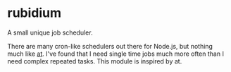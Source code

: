 # rubidium

A small unique job scheduler.

There are many cron-like schedulers out there for Node.js, but nothing much like [at](http://en.wikipedia.org/wiki/At_(Unix)). I've found that I need single time jobs much more often than I need complex repeated tasks. This module is inspired by at.

